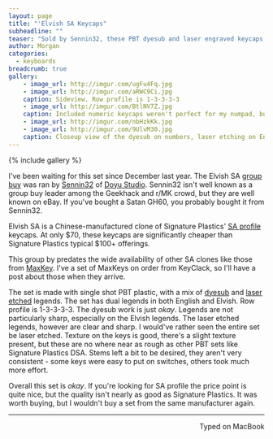 ```yaml
---
layout: page
title: "'Elvish SA Keycaps"
subheadline: ""
teaser: "Sold by Sennin32, these PBT dyesub and laser engraved keycaps are budget friendly, and pretty decent."
author: Morgan
categories:
  - keyboards
breadcrumb: true
gallery:
    - image_url: http://imgur.com/ugFu4Fq.jpg
    - image_url: http://imgur.com/aRWC9Ci.jpg
    caption: Sideview. Row profile is 1-3-3-3-3
    - image_url: http://imgur.com/BtlNV7Z.jpg
    caption: Included numeric keycaps weren't perfect for my numpad, but I made it work.
    - image_url: http://imgur.com/nbHzkKk.jpg
    - image_url: http://imgur.com/9UlvM30.jpg
    caption: Closeup view of the dyesub on numbers, laser etching on Enter.
---
```


{% include gallery %}

I've been waiting for this set since December last year. The Elvish SA [group buy](https://geekhack.org/index.php?topic=86395.0) was ran by [Sennin32](http://www.ebay.com/usr/sennin32) of [Doyu Studio](https://shopkey.doyustudio.com/). Sennin32 isn't well known as a group buy leader among the Geekhack and r/MK crowd, but they are well known on eBay. If you've bought a Satan GH60, you probably bought it from Sennin32.

Elvish SA is a Chinese-manufactured clone of Signature Plastics' [SA profile](http://keycapsdirect.com/key-caps.php) keycaps. At only $70, these keycaps are significantly cheaper than Signature Plastics typical $100+ offerings.

This group by predates the wide availability of other SA clones like those from [MaxKey](https://www.old.keyclack.com/product/group-buy-maxkey-sa/). I've a set of MaxKeys on order from KeyClack, so I'll have a post about those when they arrive.

The set is made with single shot PBT plastic, with a mix of [dyesub](https://deskthority.net/wiki/Keycap_printing#Dye_sublimation) and [laser etched](https://deskthority.net/wiki/Keycap_printing#Engraving) legends. The set has dual legends in both English and Elvish. Row profile is 1-3-3-3-3. The dyesub work is just _okay_. Legends are not particularly sharp, especially on the Elvish legends. The laser etched legends, however are clear and sharp. I would've rather seen the entire set be laser etched. Texture on the keys is good, there's a slight texture present, but these are no where near as rough as other PBT sets like Signature Plastics DSA. Stems left a bit to be desired, they aren't very consistent - some keys were easy to put on switches, others took much more effort.

Overall this set is _okay_. If you're looking for SA profile the price point is quite nice, but the quality isn't nearly as good as Signature Plastics. It was worth buying, but I wouldn't buy a set from the same manufacturer again.

---
<p align="right">Typed on MacBook</p>
